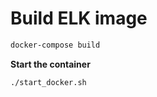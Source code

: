 
# Build ELK image

```bash
docker-compose build
```
**Start the container**
```bash
./start_docker.sh
```
	
 
